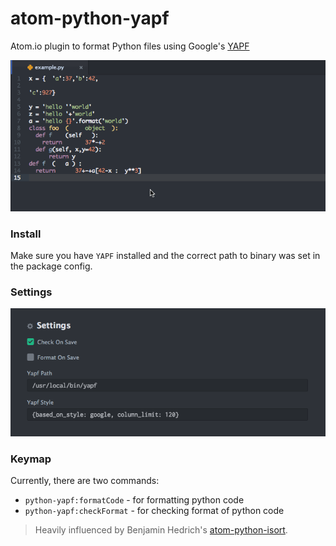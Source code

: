 # atom-python-yapf
Atom.io plugin to format Python files using Google's [YAPF](https://github.com/google/yapf)

![Screenshot](https://raw.githubusercontent.com/blacktop/atom-python-yapf/master/example_formatting.gif)

### Install

Make sure you have `YAPF` installed and the correct path to binary was set in the package config.

### Settings

![settings](https://raw.githubusercontent.com/blacktop/atom-python-yapf/master/settings.png)

### Keymap

Currently, there are two commands:

* `python-yapf:formatCode` - for formatting python code
* `python-yapf:checkFormat` - for checking format of python code

> Heavily influenced by Benjamin Hedrich's [atom-python-isort](https://github.com/bh/atom-python-isort).
